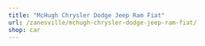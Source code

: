 ```yaml
---
title: "McHugh Chrysler Dodge Jeep Ram Fiat"
url: /zanesville/mchugh-chrysler-dodge-jeep-ram-fiat/
shop: car
---
```

